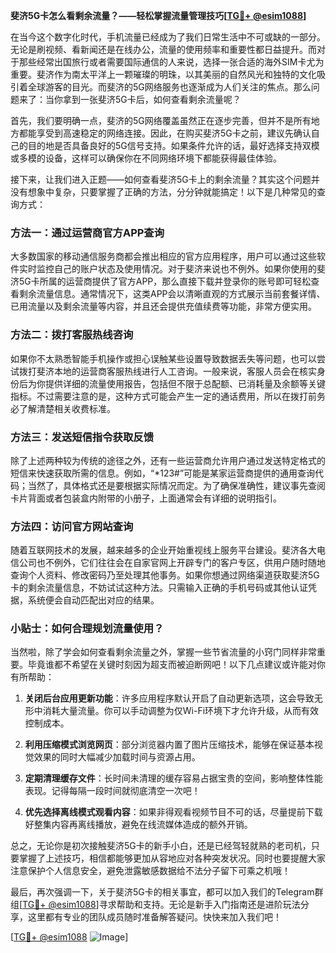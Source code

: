 **斐济5G卡怎么看剩余流量？——轻松掌握流量管理技巧[[TG💪+ @esim1088](https://t.me/s/esim1088)]**

在当今这个数字化时代，手机流量已经成为了我们日常生活中不可或缺的一部分。无论是刷视频、看新闻还是在线办公，流量的使用频率和重要性都日益提升。而对于那些经常出国旅行或者需要国际通信的人来说，选择一张合适的海外SIM卡尤为重要。斐济作为南太平洋上一颗璀璨的明珠，以其美丽的自然风光和独特的文化吸引着全球游客的目光。而斐济的5G网络服务也逐渐成为人们关注的焦点。那么问题来了：当你拿到一张斐济5G卡后，如何查看剩余流量呢？

首先，我们要明确一点，斐济的5G网络覆盖虽然正在逐步完善，但并不是所有地方都能享受到高速稳定的网络连接。因此，在购买斐济5G卡之前，建议先确认自己的目的地是否具备良好的5G信号支持。如果条件允许的话，最好选择支持双模或多模的设备，这样可以确保你在不同网络环境下都能获得最佳体验。

接下来，让我们进入正题——如何查看斐济5G卡上的剩余流量？其实这个问题并没有想象中复杂，只要掌握了正确的方法，分分钟就能搞定！以下是几种常见的查询方式：

### 方法一：通过运营商官方APP查询

大多数国家的移动通信服务商都会推出相应的官方应用程序，用户可以通过这些软件实时监控自己的账户状态及使用情况。对于斐济来说也不例外。如果你使用的斐济5G卡所属的运营商提供了官方APP，那么直接下载并登录你的账号即可轻松查看剩余流量信息。通常情况下，这类APP会以清晰直观的方式展示当前套餐详情、已用流量以及剩余流量等内容，并且还会提供充值续费等功能，非常方便实用。

### 方法二：拨打客服热线咨询

如果你不太熟悉智能手机操作或担心误触某些设置导致数据丢失等问题，也可以尝试拨打斐济本地的运营商客服热线进行人工咨询。一般来说，客服人员会在核实身份后为你提供详细的流量使用报告，包括但不限于总配额、已消耗量及余额等关键指标。不过需要注意的是，这种方式可能会产生一定的通话费用，所以在拨打前务必了解清楚相关收费标准。

### 方法三：发送短信指令获取反馈

除了上述两种较为传统的途径之外，还有一些运营商允许用户通过发送特定格式的短信来快速获取所需的信息。例如，“*123#”可能是某家运营商提供的通用查询代码；当然了，具体格式还是要根据实际情况而定。为了确保准确性，建议事先查阅卡片背面或者包装盒内附带的小册子，上面通常会有详细的说明指引。

### 方法四：访问官方网站查询

随着互联网技术的发展，越来越多的企业开始重视线上服务平台建设。斐济各大电信公司也不例外，它们往往会在自家官网上开辟专门的客户专区，供用户随时随地查询个人资料、修改密码乃至处理其他事务。如果你想通过网络渠道获取斐济5G卡的剩余流量信息，不妨试试这种方法。只需输入正确的手机号码或其他认证凭据，系统便会自动匹配出对应的结果。

### 小贴士：如何合理规划流量使用？

当然啦，除了学会如何查看剩余流量之外，掌握一些节省流量的小窍门同样非常重要。毕竟谁都不希望在关键时刻因为超支而被迫断网吧！以下几点建议或许能对你有所帮助：

1. **关闭后台应用更新功能**：许多应用程序默认开启了自动更新选项，这会导致无形中消耗大量流量。你可以手动调整为仅Wi-Fi环境下才允许升级，从而有效控制成本。
   
2. **利用压缩模式浏览网页**：部分浏览器内置了图片压缩技术，能够在保证基本视觉效果的同时大幅减少加载时间与资源占用。
   
3. **定期清理缓存文件**：长时间未清理的缓存容易占据宝贵的空间，影响整体性能表现。记得每隔一段时间就彻底清空一次吧！

4. **优先选择离线模式观看内容**：如果非得观看视频节目不可的话，尽量提前下载好整集内容再离线播放，避免在线流媒体造成的额外开销。

总之，无论你是初次接触斐济5G卡的新手小白，还是已经驾轻就熟的老司机，只要掌握了上述技巧，相信都能够更加从容地应对各种突发状况。同时也要提醒大家注意保护个人信息安全，避免泄露敏感数据给不法分子留下可乘之机哦！

最后，再次强调一下，关于斐济5G卡的相关事宜，都可以加入我们的Telegram群组[[TG💪+ @esim1088](https://t.me/s/esim1088)]寻求帮助和支持。无论是新手入门指南还是进阶玩法分享，这里都有专业的团队成员随时准备解答疑问。快快来加入我们吧！

[[TG💪+ @esim1088](https://t.me/s/esim1088) ![Image](https://i.postimg.cc/4NQfJmqS/Snipaste-2025-05-13-00-14-12.png)]